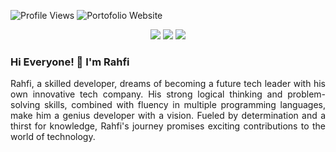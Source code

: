 ![Profile Views](https://komarev.com/ghpvc/?username=rahfianugerah&color=green&label=Profile+Views)
![Portofolio Website](https://img.shields.io/badge/Portofolio_Website-Click_here!-green)

<div align="center">
  <a href="https://github.com/rahfianugerah"><img src="https://img.shields.io/badge/GitHub-%23121011.svg?&logo=github&logoColor=white"/></a>
  <a href="https://www.linkedin.com/in/rahfianugerah/"><img src="https://img.shields.io/badge/LinkedIn-%230077B5.svg?&logo=linkedin&logoColor=white"/></a>
  <a href=""><img src="https://img.shields.io/badge/Curriculum_Vitae-white?&logo=google-scholar&logoColor=black"/></a>
</div>

### Hi Everyone! 👋 I'm Rahfi
<p align="justify">
  Rahfi, a skilled developer, dreams of becoming a future tech leader with his own innovative tech company. 
  His strong logical thinking and problem-solving skills, combined with fluency in multiple programming languages, make him a genius developer with a vision.  
  Fueled by determination and a thirst for knowledge, Rahfi's journey promises exciting contributions to the world of technology.
</p>

